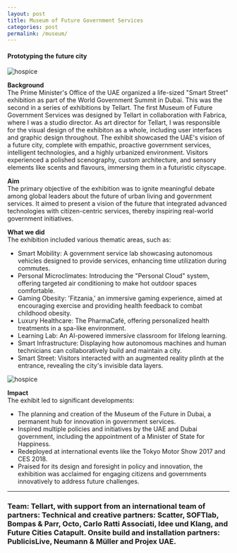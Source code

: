 ```yaml
---
layout: post
title: Museum of Future Government Services
categories: post
permalink: /museum/
---
```

#### Prototyping the future city

![hospice](/images/museum2.jpg)

**Background**  
The Prime Minister's Office of the UAE organized a life-sized "Smart Street" exhibition as part of the World Government Summit in Dubai. This was the second in a series of exhibitions by Tellart. The first Museum of Future Government Services was designed by Tellart in collaboration with Fabrica, where I was a studio director. As art director for Tellart, I was responsible for the visual design of the exhibiton as a whole, including user interfaces and graphic design throughout. The exhibit showcased the UAE's vision of a future city, complete with empathic, proactive government services, intelligent technologies, and a highly urbanized environment. Visitors experienced a polished scenography, custom architecture, and sensory elements like scents and flavours, immersing them in a futuristic cityscape.

**Aim**  
The primary objective of the exhibition was to ignite meaningful debate among global leaders about the future of urban living and government services. It aimed to present a vision of the future that integrated advanced technologies with citizen-centric services, thereby inspiring real-world government initiatives.

**What we did**  
The exhibition included various thematic areas, such as:
- Smart Mobility: A government service lab showcasing autonomous vehicles designed to provide services, enhancing time utilization during commutes.
- Personal Microclimates: Introducing the "Personal Cloud" system, offering targeted air conditioning to make hot outdoor spaces comfortable.
- Gaming Obesity: 'Fitzania,' an immersive gaming experience, aimed at encouraging exercise and providing health feedback to combat childhood obesity.
- Luxury Healthcare: The PharmaCafé, offering personalized health treatments in a spa-like environment.
- Learning Lab: An AI-powered immersive classroom for lifelong learning.
- Smart Infrastructure: Displaying how autonomous machines and human technicians can collaboratively build and maintain a city.
- Smart Street: Visitors interacted with an augmented reality plinth at the entrance, revealing the city's invisible data layers.

![hospice](/images/museum1.jpg)

**Impact**  
The exhibit led to significant developments:
- The planning and creation of the Museum of the Future in Dubai, a permanent hub for innovation in government services.
- Inspired multiple policies and initiatives by the UAE and Dubai government, including the appointment of a Minister of State for Happiness.
- Redeployed at international events like the Tokyo Motor Show 2017 and CES 2018.
- Praised for its design and foresight in policy and innovation, the exhibition was acclaimed for engaging citizens and governments innovatively to address future challenges.



---
### Team: Tellart, with support from an international team of partners: Technical and creative partners: Scatter, SOFTlab, Bompas & Parr, Octo, Carlo Ratti Associati, Idee und Klang, and Future Cities Catapult. Onsite build and installation partners: PublicisLive, Neumann & Müller and Projex UAE.
